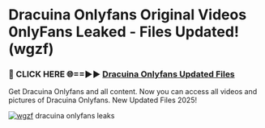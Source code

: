 # Dracuina Onlyfans Original Videos 0nlyFans Leaked - Files Updated! (wgzf)

<h3>🔴 CLICK HERE 🌐==►► <a href="https://tinyurl.com/x26r9saj" rel="nofollow">Dracuina Onlyfans Updated Files</a></h3>

Get Dracuina Onlyfans and all content. Now you can access all videos and pictures of Dracuina Onlyfans. New Updated Files 2025!

[![wgzf](https://i.imgur.com/LkgZPqh.gif)](https://tinyurl.com/x26r9saj)
dracuina onlyfans leaks